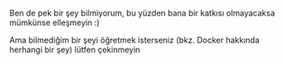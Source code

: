 Ben de pek bir şey bilmiyorum, bu yüzden bana bir katkısı olmayacaksa mümkünse elleşmeyin :)

Ama bilmediğim bir şeyi öğretmek isterseniz (bkz. Docker hakkında herhangi bir şey) lütfen çekinmeyin
